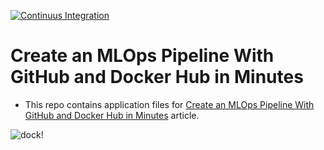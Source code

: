 
[![Continuus Integration](https://github.com/kb1907/GithubActions-DockerHub-CICD-Tutorial/actions/workflows/github-docker-cicd.yaml/badge.svg)](https://github.com/kb1907/GithubActions-DockerHub-CICD-Tutorial/actions/workflows/github-docker-cicd.yaml)

# Create an MLOps Pipeline With GitHub and Docker Hub in Minutes

- This repo contains application files for [Create an MLOps Pipeline With GitHub and Docker Hub in Minutes](https://heartbeat.comet.ml/create-an-mlops-pipeline-with-github-and-docker-hub-in-minutes-4a1515b6a551) article.

![dock](https://user-images.githubusercontent.com/51021282/193422115-788fdb65-8861-4206-bd23-8d387a216ae2.png)!
